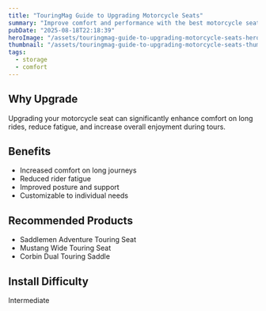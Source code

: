```yaml
---
title: "TouringMag Guide to Upgrading Motorcycle Seats"
summary: "Improve comfort and performance with the best motorcycle seat upgrades."
pubDate: "2025-08-18T22:18:39"
heroImage: "/assets/touringmag-guide-to-upgrading-motorcycle-seats-hero.jpg"
thumbnail: "/assets/touringmag-guide-to-upgrading-motorcycle-seats-thumb.jpg"
tags:
  - storage
  - comfort
---
```


<h2>Why Upgrade</h2>
<p>Upgrading your motorcycle seat can significantly enhance comfort on long rides, reduce fatigue, and increase overall enjoyment during tours.</p>
<h2>Benefits</h2>
<ul>
  <li>Increased comfort on long journeys</li>
  <li>Reduced rider fatigue</li>
  <li>Improved posture and support</li>
  <li>Customizable to individual needs</li>
</ul>
<h2>Recommended Products</h2>
<ul>
  <li>Saddlemen Adventure Touring Seat</li>
  <li>Mustang Wide Touring Seat</li>
  <li>Corbin Dual Touring Saddle</li>
</ul>
<h2>Install Difficulty</h2>
<p>Intermediate</p>